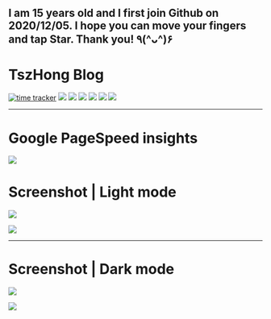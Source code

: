 ## I am 15 years old and I first join Github on 2020/12/05. I hope you can move your fingers and tap Star. Thank you! ٩(^ᴗ^)۶

# TszHong Blog
[![time tracker](https://wakatime.com/badge/github/TszHong0411/blog.svg)](https://wakatime.com/badge/github/TszHong0411/blog)
![](https://img.shields.io/badge/Build%20with-VSCode-red)
![](https://img.shields.io/badge/Powered%20by-Hexo-brightgreen)
[![](https://img.shields.io/badge/Theme-Butterfly-blue)](https://github.com/jerryc127/hexo-theme-butterfly)
![](https://img.shields.io/github/repo-size/TszHong0411/blog?label=Repositories%20files%20sizes)
![](https://img.shields.io/github/languages/count/TszHong0411/blog)
![](https://img.shields.io/github/stars/TszHong0411/blog?style=social)


---

# Google PageSpeed insights

![](https://cdn.jsdelivr.net/gh/tszhong0411/image/My-blog-pagespeed.png)

# Screenshot | Light mode

[![](https://cdn.jsdelivr.net/gh/tszhong0411/image/siteshot-home.png)](https://tszhong.vercel.app)


[![](https://cdn.jsdelivr.net/gh/tszhong0411/image/siteshot-about.png)](https://tszhong.vercel.app)

---

# Screenshot | Dark mode

[![](https://cdn.jsdelivr.net/gh/tszhong0411/image/siteshot-home-dark.png)](https://tszhong.vercel.app)

[![](https://cdn.jsdelivr.net/gh/tszhong0411/image/siteshot-about-dark.png)](https://tszhong.vercel.app)